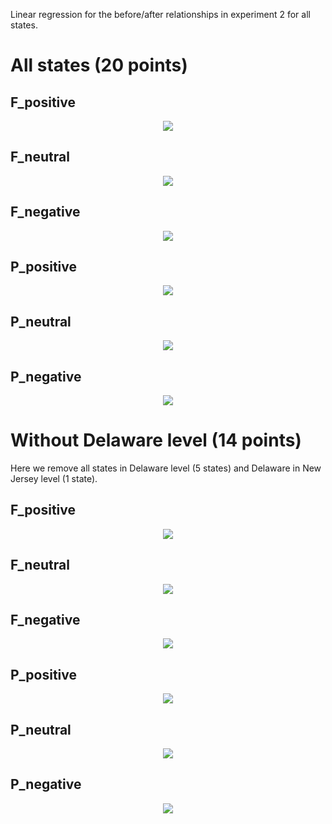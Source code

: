 Linear regression for the before/after relationships in experiment 2 for all states.

# All states (20 points)

## F_positive
<p align="center">
  <img src="https://github.com/meettyj/Alcohol-on-Twitter/raw/master/juliana/figures/screenshots/EX2_states_linearRegression/LR_total_F_positive.png" />
</p>

## F_neutral
<p align="center">
  <img src="https://github.com/meettyj/Alcohol-on-Twitter/raw/master/juliana/figures/screenshots/EX2_states_linearRegression/LR_total_F_neutral.png" />
</p>

## F_negative
<p align="center">
  <img src="https://github.com/meettyj/Alcohol-on-Twitter/raw/master/juliana/figures/screenshots/EX2_states_linearRegression/LR_total_F_negative.png" />
</p>

## P_positive
<p align="center">
  <img src="https://github.com/meettyj/Alcohol-on-Twitter/raw/master/juliana/figures/screenshots/EX2_states_linearRegression/LR_total_P_positive.png" />
</p>

## P_neutral
<p align="center">
  <img src="https://github.com/meettyj/Alcohol-on-Twitter/raw/master/juliana/figures/screenshots/EX2_states_linearRegression/LR_total_P_neutral.png" />
</p>

## P_negative
<p align="center">
  <img src="https://github.com/meettyj/Alcohol-on-Twitter/raw/master/juliana/figures/screenshots/EX2_states_linearRegression/LR_total_P_negative.png" />
</p>


# Without Delaware level (14 points)
Here we remove all states in Delaware level (5 states) and Delaware in New Jersey level (1 state).

## F_positive
<p align="center">
  <img src="https://github.com/meettyj/Alcohol-on-Twitter/raw/master/juliana/figures/screenshots/EX2_states_linearRegression/LR_part_F_positive.png" />
</p>

## F_neutral
<p align="center">
  <img src="https://github.com/meettyj/Alcohol-on-Twitter/raw/master/juliana/figures/screenshots/EX2_states_linearRegression/LR_part_F_neutral.png" />
</p>

## F_negative
<p align="center">
  <img src="https://github.com/meettyj/Alcohol-on-Twitter/raw/master/juliana/figures/screenshots/EX2_states_linearRegression/LR_part_F_negative.png" />
</p>

## P_positive
<p align="center">
  <img src="https://github.com/meettyj/Alcohol-on-Twitter/raw/master/juliana/figures/screenshots/EX2_states_linearRegression/LR_part_P_positive.png" />
</p>

## P_neutral
<p align="center">
  <img src="https://github.com/meettyj/Alcohol-on-Twitter/raw/master/juliana/figures/screenshots/EX2_states_linearRegression/LR_part_P_neutral.png" />
</p>

## P_negative
<p align="center">
  <img src="https://github.com/meettyj/Alcohol-on-Twitter/raw/master/juliana/figures/screenshots/EX2_states_linearRegression/LR_part_P_negative.png" />
</p>
